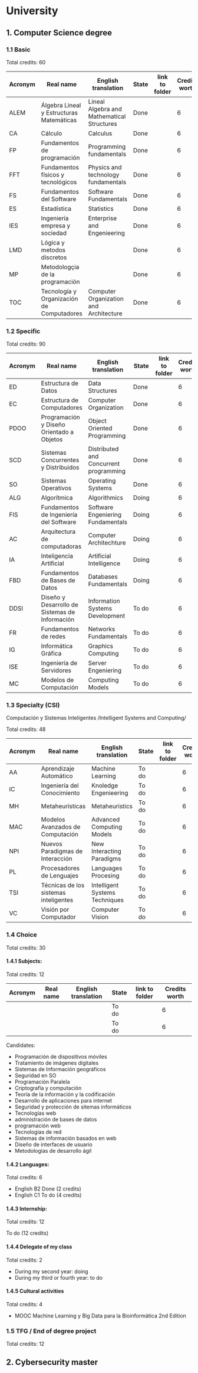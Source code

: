 # University 

## 1. Computer Science degree

### 1.1 Basic 

Total credits: 60 

|Acronym|Real name |English translation|State|link to folder|Credits worth|
|-------|----------|-------------------|-----|--------------|-------------|
|ALEM|Álgebra Lineal y Estructuras Matemáticas|Lineal Algebra and Mathematical Structures|Done|[]()|6|
|CA|Cálculo|Calculus|Done|[]()|6|
|FP|Fundamentos de programación|Programming fundamentals|Done|[]()|6|
|FFT|Fundamentos físicos y tecnológicos|Physics and technology fundamentals|Done|[]()|6|
|FS|Fundamentos del Software|Software Fundamentals|Done|[]()|6|
|ES|Estadística|Statistics|Done|[]()|6|
|IES|Ingeniería empresa y sociedad|Enterprise and Engenieering|Done|[]()|6|
|LMD|Lógica y metodos discretos||Done|[]()|6|
|MP|Metodologçia de la programación||Done|[]()|6|
|TOC|Tecnología y Organización de Computadores|Computer Organization and Architecture|Done|[]()|6|

### 1.2 Specific 

Total credits: 90 

|Acronym|Real name |English translation|State|link to folder|Credits worth|
|-------|----------|-------------------|-----|--------------|-------------|
|ED|Estructura de Datos|Data Structures|Done|[]()|6|
|EC|Estructura de Computadores|Computer Organization|Done|[]()|6|
|PDOO|Programación y Diseño Orientado a Objetos|Object Oriented Programming|Done|[]()|6|
|SCD|Sistemas Concurrentes y Distribuidos|Distributed and Concurrent programming|Done|[]()|6|
|SO|Sistemas Operativos|Operating Systems|Done|[]()|6|
|ALG|Algorítmica|Algorithmics|Doing|[]()|6|
|FIS|Fundamentos de Ingeniería del Software|Software Engeniering Fundamentals|Doing|[]()|6|
|AC|Arquitectura de computadoras|Computer Architechture|Doing|[]()|6|
|IA|Inteligencia Artificial|Artificial Intelligence|Doing|[]()|6|
|FBD|Fundamentos de Bases de Datos|Databases Fundamentals|Doing|[]()|6|
|DDSI|Diseño y Desarrollo de Sistemas de Información|Information Systems Development|To do|[]()|6|
|FR|Fundamentos de redes|Networks Fundamentals|To do|[]()|6|
|IG|Informática Gráfica|Graphics Computing|To do|[]()|6|
|ISE|Ingeniería de Servidores|Server Engeniering|To do|[]()|6|
|MC|Modelos de Computación|Computing Models|To do|[]()|6|

### 1.3 Specialty (CSI) 

Computación y Sistemas Inteligentes /Intelligent Systems and Computing/

Total credits: 48 

|Acronym|Real name |English translation|State|link to folder|Credits worth|
|-------|----------|-------------------|-----|--------------|-------------|
|AA|Aprendizaje Automático|Machine Learning|To do|[]()|6|
|IC|Ingeniería del Conocimiento|Knoledge Engenieering|To do|[]()|6|
|MH|Metaheurísticas|Metaheuristics|To do|[]()|6|
|MAC|Modelos Avanzados de Computación|Advanced Computing Models|To do|[]()|6|
|NPI|Nuevos Paradigmas de Interacción|New Interacting Paradigms|To do|[]()|6|
|PL|Procesadores de Lenguajes|Languages Procesing|To do|[]()|6|
|TSI|Técnicas de los sistemas inteligentes|Intelligent Systems Techniques|To do|[]()|6|
|VC|Visión por Computador|Computer Vision|To do|[]()|6|

### 1.4 Choice 

Total credits: 30

#### 1.4.1 Subjects: 

Total credits: 12

|Acronym|Real name |English translation|State|link to folder|Credits worth|
|-------|----------|-------------------|-----|--------------|-------------|
||||To do|[]()|6|
||||To do|[]()|6|

Candidates: 

- Programación de dispositivos móviles
- Tratamiento de imágenes digitales
- Sistemas de Información geográficos
- Seguridad en SO 
- Programación Paralela
- Criptografía y computación 
- Teoría de la información y la codificación 
- Desarrollo de aplicaciones para internet 
- Seguridad y protección de sitemas informáticos 
- Tecnologías web
- administración de bases de datos
- programación web 
- Tecnologías de red 
- Sistemas de información basados en web 
- Diseño de interfaces de usuario
- Metodologías de desarrollo ágil 

#### 1.4.2 Languages: 

Total credits: 6

- English B2 Done (2 credits)
- English C1 To do (4 credits)

#### 1.4.3 Internship: 

Total credits: 12

To do (12 credits)

#### 1.4.4 Delegate of my class

Total credits: 2 

- During my second year: doing
- During my third or fourth year: to do 

#### 1.4.5 Cultural activities 

Total credits: 4

- MOOC Machine Learning y Big Data para la Bioinformática 2nd Edition


### 1.5 TFG / End of degree project

Total credits: 12

## 2. Cybersecurity master
